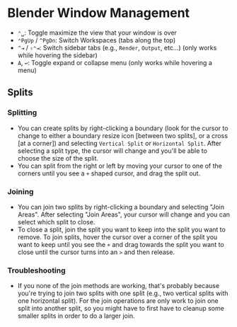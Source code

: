 # Blender Window Management

- `⌃␣`: Toggle maximize the view that your window is over
- `⌃PgUp` / `^PgDn`: Switch Workspaces (tabs along the top)
- `^⇥` / `⇧⌃⇥`: Switch sidebar tabs (e.g., `Render`, `Output`, etc...) (only works while hovering the sidebar)
- `A`, `↩`: Toggle expand or collapse menu (only works while hovering a menu)

## Splits

### Splitting

- You can create splits by right-clicking a boundary (look for the cursor to change to either a boundary resize icon [between two splits], or a cross [at a corner]) and selecting `Vertical Split` or `Horizontal Split`. After selecting a split type, the cursor will change and you'll be able to choose the size of the split.
- You can split from the right or left by moving your cursor to one of the corners until you see a `+` shaped cursor, and drag the split out.

### Joining

- You can join two splits by right-clicking a boundary and selecting "Join Areas". After selecting "Join Areas", your cursor will change and you can select which split to close.
- To close a split, join the split you want to keep into the split you want to remove. To join splits, hover the cursor over a corner of the split you want to keep until you see the `+` and drag towards the split you want to close until the cursor turns into an `>` and then release.

### Troubleshooting

- If you none of the join methods are working, that's probably because you're trying to join two splits with one split (e.g., two vertical splits with one horizontal split). For the join operations are only work to join one split into another split, so you might have to first have to cleanup some smaller splits in order to do a larger join.
